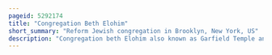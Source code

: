 ```yaml
---
pageid: 5292174
title: "Congregation Beth Elohim"
short_summary: "Reform Jewish congregation in Brooklyn, New York, US"
description: "Congregation beth Elohim also known as Garfield Temple and the eighth Avenue Temple is a Reform jewish Congregation and historic Synagogue located at 274garfield Place and eighth Avenue in the Park Slope Neighborhood of brooklyn new York City in the united States."
---
```

